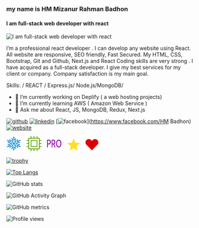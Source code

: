 ### my name is HM Mizanur Rahman Badhon
#### I am full-stack web developer with react
![I am full-stack web developer with react](https://media.licdn.com/dms/image/D4E16AQFwF_NAdsnjMA/profile-displaybackgroundimage-shrink_350_1400/0/1670510962067?e=1680134400&v=beta&t=mRDuq1uiaLjWpaUlxfDmEBCCWVNLAy6Ax8b63l0rKxo)

I’m  a professional  react developer . I can develop any website using  React. All website are responsive, SEO friendly, Fast Secured. My HTML, CSS, Bootstrap, Git and Github, Next.js and React Coding skills are very strong . I have acquired as a full-stack developer. I give my best services for my client or company. Company satisfaction is my main goal.

Skills:  / REACT / Express.js/ Node.js/MongoDB/

- 🔭 I’m currently working on Deplify ( a web hosting projects) 
- 🌱 I’m currently learning AWS ( Amazon Web Service ) 
- 💬 Ask me about React, JS, MongoDB, Redux, Next.js 


[<img src='https://cdn.jsdelivr.net/npm/simple-icons@3.0.1/icons/github.svg' alt='github' height='40'>](https://github.com/hmbadhon2)  [<img src='https://cdn.jsdelivr.net/npm/simple-icons@3.0.1/icons/linkedin.svg' alt='linkedin' height='40'>](https://www.linkedin.com/in/https://www.linkedin.com/in/hm-badhon//)  [<img src='https://cdn.jsdelivr.net/npm/simple-icons@3.0.1/icons/facebook.svg' alt='facebook' height='40'>](https://www.facebook.com/HM Badhon)  [<img src='https://cdn.jsdelivr.net/npm/simple-icons@3.0.1/icons/icloud.svg' alt='website' height='40'>](https://hm-badhon-portfolio.web.app/home)  

<a href='https://archiveprogram.github.com/'><img src='https://raw.githubusercontent.com/acervenky/animated-github-badges/master/assets/acbadge.gif' width='40' height='40'></a> <a href='https://docs.github.com/en/developers'><img src='https://raw.githubusercontent.com/acervenky/animated-github-badges/master/assets/devbadge.gif' width='40' height='40'></a> <a href='https://github.com/pricing'><img src='https://raw.githubusercontent.com/acervenky/animated-github-badges/master/assets/pro.gif' width='40' height='40'></a> <a href='https://stars.github.com/'><img src='https://raw.githubusercontent.com/acervenky/animated-github-badges/master/assets/starbadge.gif' width='35' height='35'></a> <a href='https://docs.github.com/en/github/supporting-the-open-source-community-with-github-sponsors'><img src='https://raw.githubusercontent.com/acervenky/animated-github-badges/master/assets/sponsorbadge.gif' width='35' height='35'></a> 

[![trophy](https://github-profile-trophy.vercel.app/?username=hmbadhon2)](https://github.com/ryo-ma/github-profile-trophy)

[![Top Langs](https://github-readme-stats.vercel.app/api/top-langs/?username=hmbadhon2)](https://github.com/anuraghazra/github-readme-stats)

![GitHub stats](https://github-readme-stats.vercel.app/api?username=hmbadhon2&show_icons=true)  

![GitHub Activity Graph](https://activity-graph.herokuapp.com/graph?username=hmbadhon2)  

![GitHub metrics](https://metrics.lecoq.io/hmbadhon2)  

![Profile views](https://gpvc.arturio.dev/hmbadhon2)  
